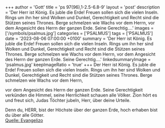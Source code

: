 +++
author = 'Gott'
title = 'ps 97(96),1-2.5-6.8-9'
layout = 'post'
description = 'Der Herr ist König. Es juble die Erde! Freuen sollen sich die vielen Inseln. Rings um ihn her sind Wolken und Dunkel, Gerechtigkeit und Recht sind die Stützen seines Thrones.  Berge schmelzen wie Wachs vor dem Herrn,  vor dem Angesicht des Herrn der ganzen Erde. Seine Gerechtig....'
images = ['/symbols/psalmus.jpg']
categories = ['PSALMUS']
tags = ['PSALMUS']
date = '2023-08-06 07:00:00 +0100'
summary = 'Der Herr ist König. Es juble die Erde! Freuen sollen sich die vielen Inseln. Rings um ihn her sind Wolken und Dunkel, Gerechtigkeit und Recht sind die Stützen seines Thrones.  Berge schmelzen wie Wachs vor dem Herrn,  vor dem Angesicht des Herrn der ganzen Erde. Seine Gerechtig....'
linkedsummaryImage = 'psalmus.jpg'
keepImageRatio = 'true'
+++
Der Herr ist König. Es juble die Erde!
Freuen sollen sich die vielen Inseln.
Rings um ihn her sind Wolken und Dunkel, Gerechtigkeit und Recht sind die Stützen seines Thrones. 
Berge schmelzen wie Wachs vor dem Herrn,

vor dem Angesicht des Herrn der ganzen Erde.
Seine Gerechtigkeit verkünden die Himmel, seine Herrlichkeit schauen alle Völker.<!--more-->
Zion hört es und freut sich,
Judas Töchter jubeln, Herr, über deine Urteile.

Denn du, HERR, bist der Höchste über der ganzen Erde, hoch erhaben bist du über alle Götter.<br> [Quelle: Evangelizo](https://evangeliumtagfuertag.org/DE/gospel)